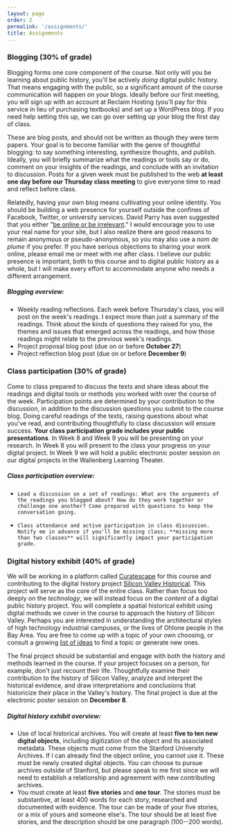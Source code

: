 ```yaml
---
layout: page
order: 2
permalink: '/assignments/'
title: Assignments
...
```


### Blogging (30% of grade)

Blogging forms one core component of the course. Not only will you be learning about public history, you'll be actively *doing* digital public history. That means engaging with the public, so a significant amount of the course communication will happen on your blogs. Ideally before our first meeting, you will sign up with an account at Reclaim Hosting (you'll pay for this service in lieu of purchasing textbooks) and set up a WordPress blog. If you need help setting this up, we can go over setting up your blog the first day of class. 

These are blog posts, and should not be written as though they were term papers. Your goal is to become familiar with the genre of thoughtful blogging: to say something interesting, synthesize thoughts, and publish. Ideally, you will briefly summarize what the readings or tools say or do, comment on your insights of the readings, and conclude with an invitation to discussion. Posts for a given week must be published to the web **at least one day before our Thursday class meeting** to give everyone time to read and reflect before class.

Relatedly, having your own blog means cultivating your online identity. You should be building a web presence for yourself outside the confines of Facebook, Twitter, or university services. David Parry has even suggested that you either "[be online or be irrelevant](http://academhack.outsidethetext.com/home/2010/be-online-or-be-irrelevant/)." I would encourage you to use your real name for your site, but I also realize there are good reasons to remain anonymous or pseudo-anonymous, so you may also use a *nom de plume* if you prefer. If you have serious objections to sharing your work online, please email me or meet with me after class. I believe our public presence is important, both to this course and to digital public history as a whole, but I will make every effort to accommodate anyone who needs a different arrangement. 

##### Blogging overview: 

-	Weekly reading reflections. Each week before Thursday's class, you will post on the week's readings. I expect more than just a summary of the readings. Think about the kinds of questions they raised for you, the themes and issues that emerged across the readings, and how those readings might relate to the previous week's readings.
-	Project proposal blog post (due on or before **October 27**)
-	Project reflection blog post (due on or before **December 9**)

### Class participation (30% of grade)

Come to class prepared to discuss the texts and share ideas about the readings and digital tools or methods you worked with over the course of the week. Participation points are determined by your contribution to the discussion, in addition to the discussion questions you submit to the course blog. Doing careful readings of the texts, raising questions about what you've read, and contributing thoughtfully to class discussion will ensure success. **Your class participation grade includes your public presentations**. In Week 8 and Week 9 you will be presenting on your research. In Week 8 you will present to the class your progress on your digital project. In Week 9 we will hold a public electronic poster session on our digital projects in the Wallenberg Learning Theater. 

##### Class participation overview:

-	  Lead a discussion on a set of readings: What are the arguments of the readings you blogged about? How do they work together or challenge one another? Come prepared with questions to keep the conversation going.
-	  Class attendance and active participation in class discussion. Notify me in advance if you'll be missing class; **missing more than two classes** will significantly impact your participation grade.

### Digital history exhibit (40% of grade)

We will be working in a platform called [Curatescape]() for this course and contributing to the digital history project [Silicon Valley Historical](http://svhistorica.org). This project will serve as the core of the entire class. Rather than focus too deeply on the *technology*, we will instead focus on the *content* of a digital public history project. You will complete a spatial historical exhibit using digital methods we cover in the course to approach the history of Silicon Valley. Perhaps you are interested in understanding the architectural styles of high technology industrial campuses, or the lives of Ohlone people in the Bay Area. You are free to come up with a topic of your own choosing, or consult a growing [list of ideas](https://docs.google.com/document/d/1FJT8CC8aEUpnrQpmBwM9KByhjF6mLsekgTtoPkLZrVM/edit?usp=sharing) to find a topic or generate new ones.

The final project should be substantial and engage with both the history and methods learned in the course. If your project focuses on a person, for example, don't just recount their life. Thoughtfully examine their contribution to the history of Silicon Valley, analyze and interpret the historical evidence, and draw interpretations and conclusions that historicize their place in the Valley's history. The final project is due at the electronic poster session on **December 8**.

##### Digital history exhibit overview:

-	Use of local historical archives. You will create at least **five to ten new digital objects**, including digitization of the object and its associated metadata. These objects must come from the Stanford University Archives. If I can already find the object online, you cannot use it. These must be newly created digital objects. You can choose to pursue archives outside of Stanford, but please speak to me first since we will need to establish a relationship and agreement with new contributing archives.
-	You must create at least **five stories** and **one tour**. The stories must be substantive, at least 400 words for each story, researched and documented with evidence. The tour can be made of your five stories, or a mix of yours and someone else's. The tour should be at least five stories, and the description should be one paragraph (100--200 words).
